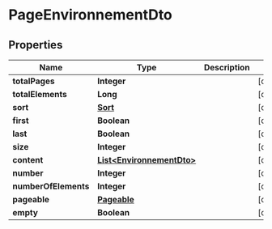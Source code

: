 # PageEnvironnementDto

## Properties
Name | Type | Description | Notes
------------ | ------------- | ------------- | -------------
**totalPages** | **Integer** |  |  [optional]
**totalElements** | **Long** |  |  [optional]
**sort** | [**Sort**](Sort.md) |  |  [optional]
**first** | **Boolean** |  |  [optional]
**last** | **Boolean** |  |  [optional]
**size** | **Integer** |  |  [optional]
**content** | [**List&lt;EnvironnementDto&gt;**](EnvironnementDto.md) |  |  [optional]
**number** | **Integer** |  |  [optional]
**numberOfElements** | **Integer** |  |  [optional]
**pageable** | [**Pageable**](Pageable.md) |  |  [optional]
**empty** | **Boolean** |  |  [optional]
